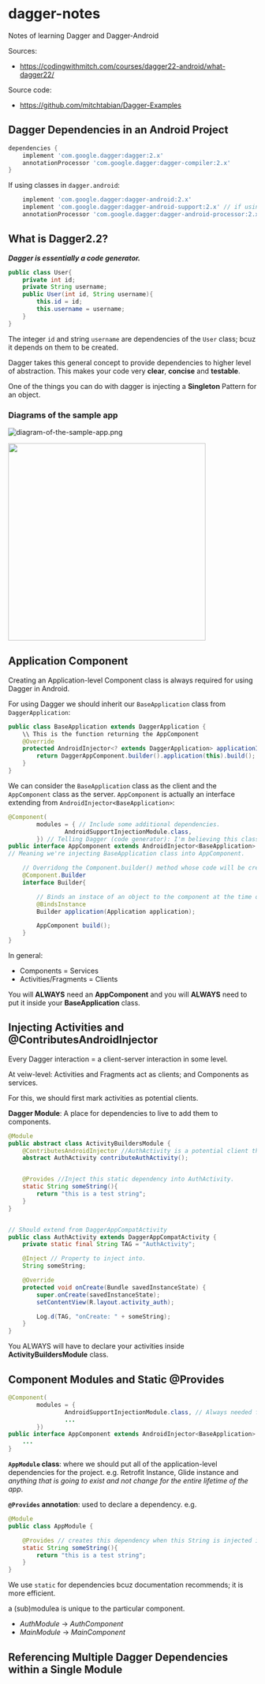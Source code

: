 # dagger-notes
Notes of learning Dagger and Dagger-Android

Sources:
  * https://codingwithmitch.com/courses/dagger22-android/what-dagger22/

Source code:
  * https://github.com/mitchtabian/Dagger-Examples

## Dagger Dependencies in an Android Project
```Groovy
dependencies {
    implement 'com.google.dagger:dagger:2.x'
    annotationProcessor 'com.google.dagger:dagger-compiler:2.x'
}
```
If using classes in `dagger.android`:
```Groovy
    implement 'com.google.dagger:dagger-android:2.x'
    implement 'com.google.dagger:dagger-android-support:2.x' // if using support libraries
    annotationProcessor 'com.google.dagger:dagger-android-processor:2.x'
```

## What is Dagger2.2?
***Dagger is essentially a code generator.***

```Java
public class User{
    private int id;
    private String username;
    public User(int id, String username){
        this.id = id;
        this.username = username;
    }
}
```
The integer `id` and string `username` are dependencies of the `User` class; bcuz it depends on them to be created.

Dagger takes this general concept to provide dependencies to higher level of abstraction. This makes your code very **clear**, **concise** and **testable**.

One of the things you can do with dagger is injecting a **Singleton** Pattern for an object.

### Diagrams of the sample app
![diagram-of-the-sample-app.png](diagram-of-the-sample-app.png)

<img src="auth-component-lifetime.png" height="400px">

## Application Component
Creating an Application-level Component class is always required for using Dagger in Android.

For using Dagger we should inherit our `BaseApplication` class from `DaggerApplication`:
```Java
public class BaseApplication extends DaggerApplication {
    \\ This is the function returning the AppComponent
    @Override
    protected AndroidInjector<? extends DaggerApplication> applicationInjector() {
        return DaggerAppComponent.builder().application(this).build();
    }
}
```
We can consider the `BaseApplication` class as the client and the `AppComponent` class as the server.
`AppComponent` is actually an interface extending from `AndroidInjector<BaseApplication>`:
```Java
@Component(
        modules = { // Include some additional dependencies.
                AndroidSupportInjectionModule.class,
        }) // Telling Dagger (code generator): I'm believing this class as a component class
public interface AppComponent extends AndroidInjector<BaseApplication> { // in Android we should extend from AndroidInjector
// Meaning we're injecting BaseApplication class into AppComponent.

    // Overridong the Component.builder() method whose code will be created by Dagger from Builder interface.
    @Component.Builder
    interface Builder{

        // Binds an instace of an object to the component at the time of construction.
        @BindsInstance
        Builder application(Application application);

        AppComponent build();
    }
}

```

In general:
  * Components = Services
  * Activities/Fragments = Clients

You will **ALWAYS** need an **AppComponent** and you will **ALWAYS** need to put it inside your **BaseApplication** class.

## Injecting Activities and @ContributesAndroidInjector
Every Dagger interaction = a client-server interaction in some level.

At veiw-level: Activities and Fragments act as clients; and Components as 
services.

For this, we should first mark activities as potential clients.

**Dagger Module**: A place for dependencies to live to add them to components.

```Java
@Module
public abstract class ActivityBuildersModule {
    @ContributesAndroidInjector //AuthActivity is a potential client that I can inject dependencies into.
    abstract AuthActivity contributeAuthActivity();


    @Provides //Inject this static dependency into AuthActivity.
    static String someString(){
        return "this is a test string";
    }
}


// Should extend from DaggerAppCompatActivity
public class AuthActivity extends DaggerAppCompatActivity {
    private static final String TAG = "AuthActivity";

    @Inject // Property to inject into.
    String someString;

    @Override
    protected void onCreate(Bundle savedInstanceState) {
        super.onCreate(savedInstanceState);
        setContentView(R.layout.activity_auth);

        Log.d(TAG, "onCreate: " + someString);
    }
}
```

You ALWAYS will have to declare your activities inside **ActivityBuildersModule** class.

## Component Modules and Static @Provides
```Java
@Component(
        modules = {
                AndroidSupportInjectionModule.class, // Always needed for Application-level AppComponent.
                ...
        })
public interface AppComponent extends AndroidInjector<BaseApplication> {
    ...
}
```

**`AppModule` class**: where we should put all of the application-level dependencies for the project. e.g. Retrofit Instance, Glide instance and *anything that is going to exist and not change for the entire lifetime of the app*.

**`@Provides` annotation**: used to declare a dependency. e.g.
```Java
@Module
public class AppModule {

    @Provides // creates this dependency when this String is injected into an Activity.
    static String someString(){
        return "this is a test string";
    }
}
```
We use `static` for dependencies bcuz documentation recommends; it is more efficient.

a (sub)modulea is unique to the particular component.
  * *AuthModule* -> *AuthComponent*
  * *MainModule* -> *MainComponent*

## Referencing Multiple Dagger Dependencies within a Single Module


